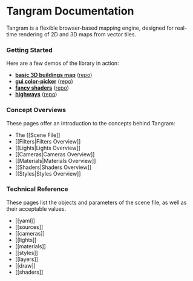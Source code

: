 # Tangram Documentation

Tangram is a flexible browser-based mapping engine, designed for real-time rendering of 2D and 3D maps from vector tiles.

### Getting Started

Here are a few demos of the library in action:

- **[basic 3D buildings map](http://tangrams.github.io/simple-demo/)** ([repo](https://github.com/tangrams/simple-demo))
- **[gui color-picker](http://tangrams.github.io/gui-demo/)** ([repo](https://github.com/tangrams/gui-demo))
- **[fancy shaders](http://tangrams.github.io/shaders-demo/)** ([repo](https://github.com/tangrams/shaders-demo))
- **[highways](http://tangrams.github.io/highways-demo/)** ([repo](https://github.com/tangrams/highways-demo))

### Concept Overviews

These pages offer an introduction to the concepts behind Tangram:

- The [[Scene File]]  
- [[Filters|Filters Overview]]  
- [[Lights|Lights Overview]]  
- [[Cameras|Cameras Overview]]  
- [[Materials|Materials Overview]]  
- [[Shaders|Shaders Overview]]  
- [[Styles|Styles Overview]]  

### Technical Reference

These pages list the objects and parameters of the scene file, as well as their acceptable values.

- [[yaml]]  
- [[sources]]  
- [[cameras]]  
- [[lights]]   
- [[materials]]  
- [[styles]]  
- [[layers]]  
- [[draw]]  
- [[shaders]]  